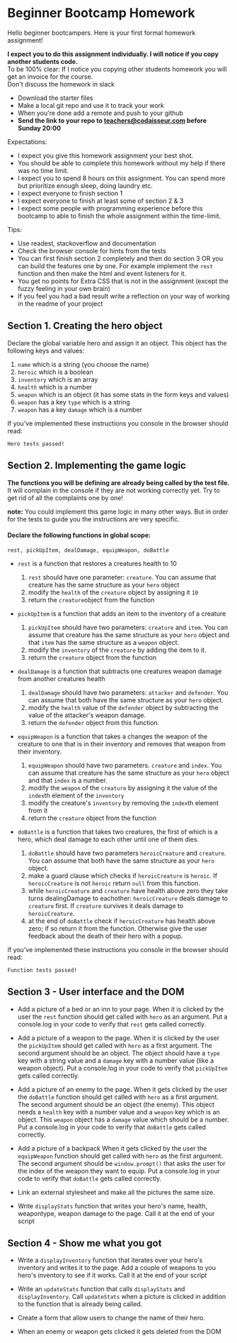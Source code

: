# Beginner Bootcamp Homework

Hello beginner bootcampers. Here is your first formal homework  assignment!


**I expect you to do this assignment individually. I will notice if you copy another students code.**  
To be 100% clear: If I notice you copying other students homework you will get an invoice for the course.  
Don't discuss the homework in slack

- Download the starter files
- Make a local git repo and use it to track your work
- When you're done add a remote and push to your github
- **Send the link to your repo to teachers@codaisseur.com before Sunday 20:00**

Expectations:
- I expect you give this homework assignment your best shot.
- You should be able to complete this homework without my help if there was no time limit.
- I expect you to spend 8 hours on this assignment. You can spend more but prioritize enough sleep, doing laundry etc.
- I expect everyone to finish section 1
- I expect everyone to finish at least some of section 2 & 3
- I expect some people with programming experience before this bootcamp to able to finish the whole assignment within the time-limit.

Tips:
- Use readest, stackoverflow and documentation
- Check the browser console for hints from the tests
- You can first finish section 2 completely and then do section 3 OR you can build the features one by one. For example implement the `rest` function and then make the html and event listeners for it.
- You get no points for Extra CSS that is not in the assignment (except the fuzzy feeling in your own brain)
- If you feel you had a bad result write a reflection on your way of working in the readme of your project

## Section 1. Creating the hero object

Declare the global variable hero and assign it an object. This object has the following keys and values:

1. `name` which is a string (you choose the name)
2. `heroic` which is a boolean
3. `inventory` which is an array
4. `health` which is a number
5. `weapon` which is an object (it has some stats in the form keys and values)
6. `weapon` has a key `type` which is a string
7. `weapon` has a key `damage` which is a number

If you've implemented these instructions you console in the browser should read:

`Hero tests passed! `

## Section 2. Implementing the game logic

**The functions you will be defining are already being called by the test file.** It will complain in the console if they are not working correctly yet. Try to get rid of all the complaints one by one!

**note:** You could implement this game logic in many other ways. But in order for the tests to guide you the instructions are very specific.

#### Declare the following functions in global scope:

`rest, pickUpItem, dealDamage, equipWeapon, doBattle`

- `rest` is a function that restores a creatures health to 10
    1. `rest` should have one parameter: `creature`. You can assume that creature has the same structure as your `hero` object
    2. modify the `health` of the `creature` object by assigning it `10`
    3. return the `creature`object from the function

- `pickUpItem` is a function that adds an item to the inventory of a creature
    1. `pickUpItem` should have two parameters: `creature` and `item`. You can assume that creature has the same structure as your `hero` object and that `item` has the same structure as a `weapon` object.
    2. modify the `inventory` of the `creature` by adding the item to it.
    3. return the `creature` object from the function

- `dealDamage` is a function that subtracts one creatures weapon damage from another creatures health
    1. `dealDamage` should have two parameters: `attacker` and `defender`. You can assume that both have the same structure as your `hero` object.
    2. modify the `health` value of the `defender` object by subtracting the value of the attacker's weapon damage.
    3. return the `defender` object from this function.

- `equipWeapon` is a function that takes a changes the weapon of the creature to one that is in their inventory and removes that weapon from their inventory.
    1. `equipWeapon` should have two parameters. `creature` and `index`. You can assume that creature has the same structure as your `hero` object and that `index` is a number.
    2. modify the `weapon` of the `creature` by assigning it the value of the `index`th element of the `inventory`
    3. modify the creature's `inventory` by removing the `index`th element from it
    4. return the `creature` object from the function

- `doBattle` is a function that takes two creatures, the first of which is a hero, which deal damage to each other until one of them dies.
    1. `doBattle` should have two parameters `heroicCreature` and `creature`. You can assume that both have the same structure as your `hero` object.
    2. make a guard clause which checks if `heroicCreature` is `heroic`. If `heroicCreature` is not `heroic` return `null` from this function.
    3. while `heroicCreature` and `creature` have health above zero they take turns dealingDamage to eachother: `heroicCreature` deals damage to `creature` first. If `creature` survives it deals damage to `heroicCreature`.
    4. at the end of `doBattle` check if `heroicCreature` has health above zero; if so return it from the function. Otherwise give the user feedback about the death of their hero with a popup. 

If you've implemented these instructions you console in the browser should read:

`Function tests passed! `

## Section 3 - User interface and the DOM

- Add a picture of a bed or an inn to your page. When it is clicked by the user the `rest` function should get called with `hero` as an argument. Put a console.log in your code to verify that `rest` gets called correctly.

- Add a picture of a weapon to the page. When it is clicked by the user the `pickUpItem` should get called with `hero` as a first argument. The second argument should be an object. The object should have a `type` key with a string value and a `damage` key with a number value (like a weapon object). Put a console.log in your code to verify that `pickUpItem` gets called correctly.

- Add a picture of an enemy to the page. When it gets clicked by the user the `doBattle` function should get called with `hero` as a first argument. The second argument should be an object (the enemy). This object needs a `health` key with a number value and a `weapon` key which is an object. This `weapon` object has a `damage` value which should be a number. Put a console.log in your code to verify that `doBattle` gets called correctly.

- Add a picture of a backpack When it gets clicked by the user the `equipWeapon` function should get called with `hero` as the first argument. The second argument should be `window.prompt()` that asks the user for the index of the weapon they want to equip. Put a console.log in your code to verify that `doBattle` gets called correctly.

- Link an external stylesheet and make all the pictures the same size.

- Write `displayStats` function that writes your hero's name, health, weapontype, weapon damage to the page. Call it at the end of your script

## Section 4 - Show me what you got

- Write a `displayInventory` function that iterates over your hero's inventory and writes it to the page. Add a couple of weapons to you hero's inventory to see if it works. Call it at the end of your script

- Write an `updateStats` function that calls `displayStats` and `displayInventory`. Call `updateStats` when a picture is clicked in addition to the function that is already being called.

- Create a form that allow users to change the name of their hero.

- When an enemy or weapon gets clicked it gets deleted from the DOM
